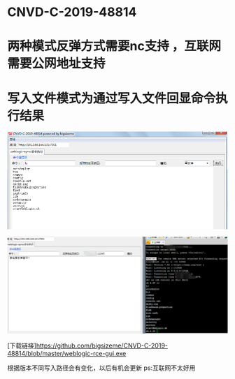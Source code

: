 # CNVD-C-2019-48814
# 两种模式反弹方式需要nc支持 ，互联网需要公网地址支持
# 写入文件模式为通过写入文件回显命令执行结果

![image](https://raw.githubusercontent.com/bigsizeme/CNVD-C-2019-48814/master/ls.png)

![image](https://raw.githubusercontent.com/bigsizeme/CNVD-C-2019-48814/master/eww.png)

[下载链接]https://github.com/bigsizeme/CNVD-C-2019-48814/blob/master/weblogic-rce-gui.exe

根据版本不同写入路径会有变化，以后有机会更新
ps:互联网不太好用

